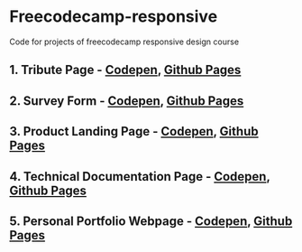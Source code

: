 # Freecodecamp-responsive
Code for projects of freecodecamp responsive design course
## 1.  Tribute Page - [Codepen](https://codepen.io/daksh2k/full/OJgQpoQ), [Github Pages](https://daksh2k.github.io/fcc-responsive/tribute-page/)
## 2. Survey Form - [Codepen](https://codepen.io/daksh2k/full/xxrYjGN), [Github Pages](https://daksh2k.github.io/fcc-responsive/survey-form/)
## 3. Product Landing Page - [Codepen](https://codepen.io/daksh2k/full/OJgEJBe), [Github Pages](https://daksh2k.github.io/fcc-responsive/landing-page/)
## 4. Technical Documentation Page - [Codepen](https://codepen.io/daksh2k/full/gORKvxR), [Github Pages](https://daksh2k.github.io/fcc-responsive/tech-documentation/)
## 5. Personal Portfolio Webpage - [Codepen](https://codepen.io/daksh2k/full/rNwKJGb), [Github Pages](https://daksh2k.github.io/fcc-responsive/personal-portfolio/)
